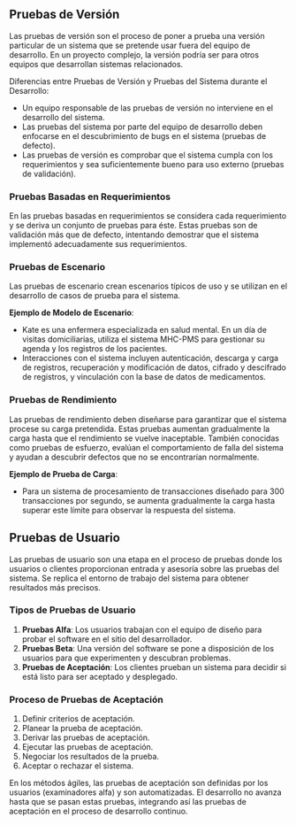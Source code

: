 ## Pruebas de Versión
Las pruebas de versión son el proceso de poner a prueba una versión particular de un sistema que se pretende usar fuera del equipo de desarrollo. En un proyecto complejo, la versión podría ser para otros equipos que desarrollan sistemas relacionados.

Diferencias entre Pruebas de Versión y Pruebas del Sistema durante el Desarrollo:
- Un equipo responsable de las pruebas de versión no interviene en el desarrollo del sistema.
- Las pruebas del sistema por parte del equipo de desarrollo deben enfocarse en el descubrimiento de bugs en el sistema (pruebas de defecto).
- Las pruebas de versión es comprobar que el sistema cumpla con los requerimientos y sea suficientemente bueno para uso externo (pruebas de validación).

### Pruebas Basadas en Requerimientos
En las pruebas basadas en requerimientos se considera cada requerimiento y se deriva un conjunto de pruebas para éste. Estas pruebas son de validación más que de defecto, intentando demostrar que el sistema implementó adecuadamente sus requerimientos.

### Pruebas de Escenario
Las pruebas de escenario crean escenarios típicos de uso y se utilizan en el desarrollo de casos de prueba para el sistema. 

**Ejemplo de Modelo de Escenario**:
- Kate es una enfermera especializada en salud mental. En un día de visitas domiciliarias, utiliza el sistema MHC-PMS para gestionar su agenda y los registros de los pacientes.
- Interacciones con el sistema incluyen autenticación, descarga y carga de registros, recuperación y modificación de datos, cifrado y descifrado de registros, y vinculación con la base de datos de medicamentos.

### Pruebas de Rendimiento
Las pruebas de rendimiento deben diseñarse para garantizar que el sistema procese su carga pretendida. Estas pruebas aumentan gradualmente la carga hasta que el rendimiento se vuelve inaceptable. También conocidas como pruebas de esfuerzo, evalúan el comportamiento de falla del sistema y ayudan a descubrir defectos que no se encontrarían normalmente.

**Ejemplo de Prueba de Carga**:
- Para un sistema de procesamiento de transacciones diseñado para 300 transacciones por segundo, se aumenta gradualmente la carga hasta superar este límite para observar la respuesta del sistema.

## Pruebas de Usuario
Las pruebas de usuario son una etapa en el proceso de pruebas donde los usuarios o clientes proporcionan entrada y asesoría sobre las pruebas del sistema. Se replica el entorno de trabajo del sistema para obtener resultados más precisos.

### Tipos de Pruebas de Usuario
1. **Pruebas Alfa**: Los usuarios trabajan con el equipo de diseño para probar el software en el sitio del desarrollador.
2. **Pruebas Beta**: Una versión del software se pone a disposición de los usuarios para que experimenten y descubran problemas.
3. **Pruebas de Aceptación**: Los clientes prueban un sistema para decidir si está listo para ser aceptado y desplegado.

### Proceso de Pruebas de Aceptación
1. Definir criterios de aceptación.
2. Planear la prueba de aceptación.
3. Derivar las pruebas de aceptación.
4. Ejecutar las pruebas de aceptación.
5. Negociar los resultados de la prueba.
6. Aceptar o rechazar el sistema.

En los métodos ágiles, las pruebas de aceptación son definidas por los usuarios (examinadores alfa) y son automatizadas. El desarrollo no avanza hasta que se pasan estas pruebas, integrando así las pruebas de aceptación en el proceso de desarrollo continuo.
